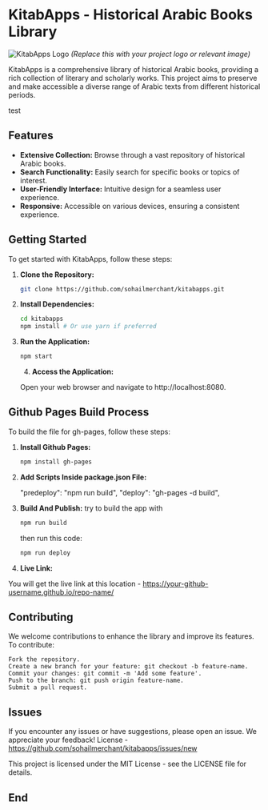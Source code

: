 # KitabApps - Historical Arabic Books Library

![KitabApps Logo](https://placekitten.com/800/400) _(Replace this with your project logo or relevant image)_

KitabApps is a comprehensive library of historical Arabic books, providing a rich collection of literary and scholarly works. This project aims to preserve and make accessible a diverse range of Arabic texts from different historical periods.

test

## Features

- **Extensive Collection:** Browse through a vast repository of historical Arabic books.
- **Search Functionality:** Easily search for specific books or topics of interest.
- **User-Friendly Interface:** Intuitive design for a seamless user experience.
- **Responsive:** Accessible on various devices, ensuring a consistent experience.

## Getting Started

To get started with KitabApps, follow these steps:

1. **Clone the Repository:**

   ```bash
   git clone https://github.com/sohailmerchant/kitabapps.git
   ```

2. **Install Dependencies:**

   ```bash
   cd kitabapps
   npm install # Or use yarn if preferred
   ```

3. **Run the Application:**

   ```bash
   npm start
   ```

   4. **Access the Application:**

   Open your web browser and navigate to http://localhost:8080.

## Github Pages Build Process

To build the file for gh-pages, follow these steps:

1. **Install Github Pages:**

   ```bash
   npm install gh-pages
   ```

2. **Add Scripts Inside package.json File:**

   "predeploy": "npm run build",
   "deploy": "gh-pages -d build",

3. **Build And Publish:**
   try to build the app with

   ```bash
   npm run build
   ```

   then run this code:

   ```bash
   npm run deploy
   ```

4. **Live Link:**

You will get the live link at this location - https://your-github-username.github.io/repo-name/

## Contributing

We welcome contributions to enhance the library and improve its features. To contribute:

    Fork the repository.
    Create a new branch for your feature: git checkout -b feature-name.
    Commit your changes: git commit -m 'Add some feature'.
    Push to the branch: git push origin feature-name.
    Submit a pull request.

## Issues

If you encounter any issues or have suggestions, please open an issue. We appreciate your feedback!
License - https://github.com/sohailmerchant/kitabapps/issues/new

This project is licensed under the MIT License - see the LICENSE file for details.

## End
